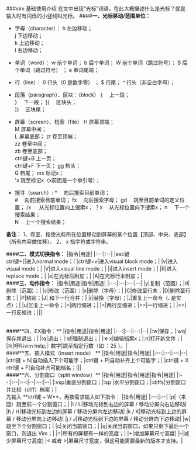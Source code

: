 ###vim 基础使用介绍
在文中出现“光标”词语。在此大概描述什么是光标？就是输入时有闪烁的小竖线叫光标。
####**一、光标移动/范围单位：**
- 字母（character）：
h  左边移动；     
j  下边移动；       
k  上边移动；    
l  右边移动；
 
- 单词（word）：
w   前个单词；
b   后个单词；
W  前个单词（跳过符号）； 
B   后个单词（跳过符号） ；
e   单词尾端；

- 行（line）：
0  行头（0 是数字零） ；
$  行尾；
^  行头（非空白字母）；

- 段落（paragraph）、区块：（block）
{   &emsp;上一段；       
}   &emsp;下一段；
[{  &emsp;区块头；      
]}  &emsp;区块尾；

- 屏幕（screen）、档案（file）
H  屏幕顶端；        
M  屏幕中间；         
L   屏幕底部；
zt  卷至顶端；        
zz  卷至中间；        
zb  卷至底部；  
ctrl键+B  上一页；        
ctrl键+F  下一页；
gg  档头；            
G   档尾；
mx  标记x；          
'x  跳至标记x（x前面是一个单引号）；

- 搜寻（search）: 
\*   &emsp;向后搜索目前单词；         
\#  &emsp;向前搜索目前单词；
fx   &emsp;向后搜索字母；
gd  &emsp;跳至目前单词的定义位置；
/x   &emsp; 从光标位置向上搜索x；
？x &emsp;从光标位置向下搜索x；
n    &emsp;下一个搜索结果；   
N  &emsp;上一个搜索结果；

**备注：**
1、卷至，指使光标所在位置移动到屏幕的某个位置【顶部、中央、底部】（所有内容做位移）。 
2、 x 指字符或字符串。

####**二、模式切换指令：**
|指令|用途|
|:--:|:--|
|esc键<br/>ctrl键+[|进入normal mode；|
|ctrl键+v|进入visual block mode；|
|v|进入visual mode；|
|V|进入visual line mode；|
|i|进入insert mode；|
|R|进入replace mode；|
|a|在光标后附加；|
|A|在光标行末附加；|
<br/>
####**三、动作指令：**
|指令|用途|指令|用途|
|:--:|:--|:--:|--|
|y|复制（范围）；|d|删除（范围）；|
|c|修改（范围）；|x|删除（字母）；|
|C|修改至行末；|D|删除至行末；|
|P|粘贴；|J| 和下一行合并；|
|r|替换（字母）；|**.**|重复上一命令（**.** 是实点）；|
|u|回复上一命令；|\>|两行缩进；|
|<|两行反缩进；|\>>|一行缩进；|
|<<|一行反缩进；|||

<br/>
####**四、EX指令：**
|指令|用途|指令|用途|
|:--:|:--|:--:|--|
|:w|保存；|:wq|保存并退出；|
|:q|退出；|:q!|强制退出；|
|:e x|编辑档案x；|:n|打开新文件；|
|:h|呼叫vim help;|: 数字|跳至指定行数（如 ：25 ）。|
<br/>
####**五、插入模式（insert mode） **
|指令|用途|指令|用途|
|:--:|:--|:--:|--|
|ctrl键 + N|自动插入下个可能字；|ctrl键 + P|自动补齐上个可能字；|
|ctrl键 + X<br/>ctrl键 + F|自动补齐可能档名；|||
<br/>
####**六、分割窗口（split window）**
|指令|用途|指令|用途|指令|用途|
|:--:|:--|:--:|--|:--:|--|
|:vsp|垂直分割窗口；|:sp |水平分割窗口；|:diffs|分割窗口并比较（diff）档案；|
<br/> 
先输入 **ctrl键 + W**，再按需求输入如下指令：
|指令|用途|
|:--:|:--|
|p|（来回）跳至前一个分割窗口；|
|l / L|移动光标到右边的屏幕 / 移动分屏向右边移动|
|h / H|移动光标到左边的屏幕 / 移动分屏向左边移动|
|k / K|移动光标到上边的屏幕 / 移动分屏向上边移动|
|j / J|移动光标到下边的屏幕 / 移动分屏向下边移动|
|w|跳至下个分割窗口；|  
|c|关闭当前窗口；| 
|q|关闭当前窗口，如果只剩下最后一个窗口，则退出 Vim；| 
|=|所有的屏都有一样的高度；| 
|+|增加屏幕尺寸高度| 
|-|减少屏幕尺寸高度| 
|< 或者 >|屏幕尺寸宽度，但这可能需要最新的版本才支持。| 
